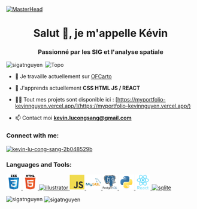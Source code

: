 [![MasterHead](https://media.licdn.com/dms/image/v2/D4E16AQGjbrNW85SSCA/profile-displaybackgroundimage-shrink_350_1400/B4EZUb1EdYGwAc-/0/1739928652430?e=1747267200&v=beta&t=afcykNPqh8V7yFae23qK0VUt0USpd7tHgfHu5_ElNzQ)](https://github.com/SIGATNguyen)
<h1 align="center">Salut 👋, je m'appelle Kévin</h1>
<h3 align="center">Passionné par les SIG et l'analyse spatiale</h3>
<img align="right" alt="Topo" width="400" src="https://user-images.githubusercontent.com/74038190/212750680-266fa8aa-39f1-4e8b-8873-7181dbaf3d7c.gif">

<p align="left"> <img src="https://komarev.com/ghpvc/?username=sigatnguyen&label=Profile%20views&color=0e75b6&style=flat" alt="sigatnguyen" /> </p>

- 🔭 Je travaille actuellement sur [OFCarto](https://github.com/SIGATNguyen/OFCarto_)

- 🌱 J'apprends actuellement **CSS HTML JS / REACT**

- 👨‍💻 Tout mes projets sont disponible ici : [https://myportfolio-kevinnguyen.vercel.app/](https://myportfolio-kevinnguyen.vercel.app/)

- 📫 Contact moi **kevin.lucongsang@gmail.com**

<h3 align="left">Connect with me:</h3>
<p align="left">
<a href="https://linkedin.com/in/kevin-lu-cong-sang-2b048529b" target="blank"><img align="center" src="https://raw.githubusercontent.com/rahuldkjain/github-profile-readme-generator/master/src/images/icons/Social/linked-in-alt.svg" alt="kevin-lu-cong-sang-2b048529b" height="30" width="40" /></a>
</p>

<h3 align="left">Languages and Tools:</h3>
<p align="left"> <a href="https://www.w3schools.com/css/" target="_blank" rel="noreferrer"> <img src="https://raw.githubusercontent.com/devicons/devicon/master/icons/css3/css3-original-wordmark.svg" alt="css3" width="40" height="40"/> </a> <a href="https://www.w3.org/html/" target="_blank" rel="noreferrer"> <img src="https://raw.githubusercontent.com/devicons/devicon/master/icons/html5/html5-original-wordmark.svg" alt="html5" width="40" height="40"/> </a> <a href="https://www.adobe.com/in/products/illustrator.html" target="_blank" rel="noreferrer"> <img src="https://www.vectorlogo.zone/logos/adobe_illustrator/adobe_illustrator-icon.svg" alt="illustrator" width="40" height="40"/> </a> <a href="https://developer.mozilla.org/en-US/docs/Web/JavaScript" target="_blank" rel="noreferrer"> <img src="https://raw.githubusercontent.com/devicons/devicon/master/icons/javascript/javascript-original.svg" alt="javascript" width="40" height="40"/> </a> <a href="https://www.mysql.com/" target="_blank" rel="noreferrer"> <img src="https://raw.githubusercontent.com/devicons/devicon/master/icons/mysql/mysql-original-wordmark.svg" alt="mysql" width="40" height="40"/> </a> <a href="https://www.postgresql.org" target="_blank" rel="noreferrer"> <img src="https://raw.githubusercontent.com/devicons/devicon/master/icons/postgresql/postgresql-original-wordmark.svg" alt="postgresql" width="40" height="40"/> </a> <a href="https://www.python.org" target="_blank" rel="noreferrer"> <img src="https://raw.githubusercontent.com/devicons/devicon/master/icons/python/python-original.svg" alt="python" width="40" height="40"/> </a> <a href="https://reactjs.org/" target="_blank" rel="noreferrer"> <img src="https://raw.githubusercontent.com/devicons/devicon/master/icons/react/react-original-wordmark.svg" alt="react" width="40" height="40"/> </a> <a href="https://www.sqlite.org/" target="_blank" rel="noreferrer"> <img src="https://www.vectorlogo.zone/logos/sqlite/sqlite-icon.svg" alt="sqlite" width="40" height="40"/> </a> </p>

<p><img align="left" src="https://github-readme-stats.vercel.app/api/top-langs?username=sigatnguyen&show_icons=true&locale=en&layout=compact" alt="sigatnguyen" /></p>

<p>&nbsp;<img align="center" src="https://github-readme-stats.vercel.app/api?username=sigatnguyen&show_icons=true&locale=en" alt="sigatnguyen" /></p>
